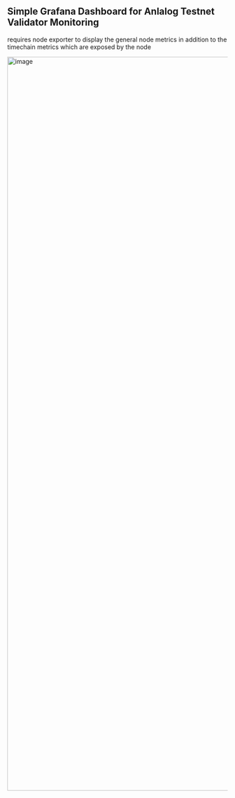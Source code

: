 ## Simple Grafana Dashboard for Anlalog Testnet Validator Monitoring

requires node exporter to display the general node metrics in addition to the timechain metrics which are exposed by the node



<img width="1673" alt="image" src="https://github.com/Papilllion/analog-grafana-dashboard/assets/49870334/94899fb4-8686-49a2-a8e5-1e4b8897f5fc">
